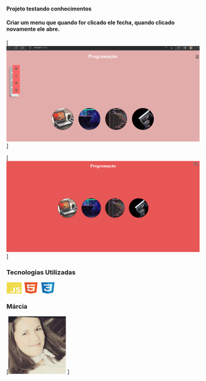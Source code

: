 #### Projeto testando conhecimentos

#### Criar um menu que quando for clicado ele fecha, quando clicado novamente ele abre.

[<img src="img/tela-menu-navegacao1.gif">]

[<img src="img/tela1.png">]



### Tecnologias Utilizadas 

 <img align="center" alt="Js" height="30" width="40" src="https://raw.githubusercontent.com/devicons/devicon/master/icons/javascript/javascript-plain.svg">

  <img align="center" alt="HTML" height="30" width="40" src="https://raw.githubusercontent.com/devicons/devicon/master/icons/html5/html5-original.svg">
  <img align="center" alt="CSS" height="30" width="40" src="https://raw.githubusercontent.com/devicons/devicon/master/icons/css3/css3-original.svg">
  



### Márcia 

 [<img  height="150" width="150" src="img/marcia.jpeg"> ]
